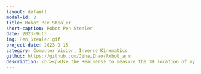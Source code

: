 ```yaml
---
layout: default
modal-id: 3
title: Robot Pen Stealer
short-caption: Robot Pen Stealer
date: 2023-9-15
img: Pen_Stealer.gif
project-date: 2023-9-15
category: Computer Vision, Inverse Kinematics
github: https://github.com/JihaiZhao/Robot_arm
description: <br><p>Use the RealSense to measure the 3D location of my purple pen. I use the interbotix_xs_toolbox to control the robot. Last get the robot capturing the pen.</p></br>
---
```

